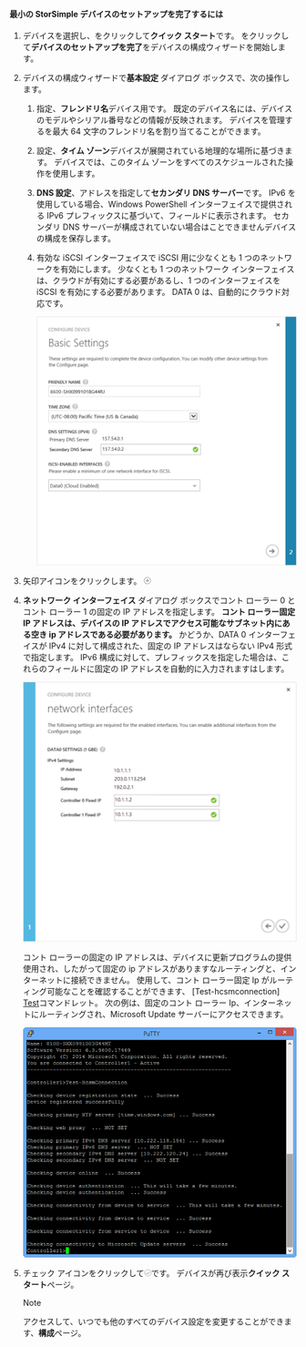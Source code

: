 <!--author=alkohli last changed: 9/17/15-->

#### <a name="to-complete-the-minimum-storsimple-device-setup"></a>最小の StorSimple デバイスのセットアップを完了するには
1. デバイスを選択し、をクリックして**クイック スタート**です。 をクリックして**デバイスのセットアップを完了**をデバイスの構成ウィザードを開始します。
2. デバイスの構成ウィザードで**基本設定** ダイアログ ボックスで、次の操作します。
   
   1. 指定、**フレンドリ名**デバイス用です。 既定のデバイス名には、デバイスのモデルやシリアル番号などの情報が反映されます。 デバイスを管理するを最大 64 文字のフレンドリ名を割り当てることができます。
   2. 設定、**タイム ゾーン**デバイスが展開されている地理的な場所に基づきます。 デバイスでは、このタイム ゾーンをすべてのスケジュールされた操作を使用します。
   3. **DNS 設定**、アドレスを指定して**セカンダリ DNS サーバー**です。 IPv6 を使用している場合、Windows PowerShell インターフェイスで提供される IPv6 プレフィックスに基づいて、フィールドに表示されます。 
      セカンダリ DNS サーバーが構成されていない場合はことできませんデバイスの構成を保存します。
   4. 有効な iSCSI インターフェイスで iSCSI 用に少なくとも 1 つのネットワークを有効にします。 少なくとも 1 つのネットワーク インターフェイスは、クラウドが有効にする必要があるし、1 つのインターフェイスを iSCSI を有効にする必要があります。 DATA 0 は、自動的にクラウド対応です。
      
      ![StorSimple デバイスの最小セットアップの基本設定](./media/storsimple-complete-minimum-device-setup-u1/HCS_MinDeviceSetupBasicSettings1-include.png)
3. 矢印アイコンをクリックします。 ![StorSimple 矢印アイコン](./media/storsimple-complete-minimum-device-setup/HCS_ArrowIcon-include.png)
4. **ネットワーク インターフェイス** ダイアログ ボックスでコント ローラー 0 とコント ローラー 1 の固定の IP アドレスを指定します。 **コント ローラー固定 IP アドレスは、デバイスの IP アドレスでアクセス可能なサブネット内にある空き ip アドレスである必要があります。** かどうか、DATA 0 インターフェイスが IPv4 に対して構成された、固定の IP アドレスはならない IPv4 形式で指定します。 IPv6 構成に対して、プレフィックスを指定した場合は、これらのフィールドに固定の IP アドレスを自動的に入力されますはします。

    ![StorSimple 最小デバイス セットアップ ネットワーク インターフェイス](./media/storsimple-complete-minimum-device-setup-u1/HCS_MinDeviceSetupNetworkInterfaces2-include.png)

    コント ローラーの固定の IP アドレスは、デバイスに更新プログラムの提供使用され、したがって固定の ip アドレスがありますなルーティングと、インターネットに接続できません。 使用して、コント ローラー固定 Ip がルーティング可能なことを確認することができます、 [Test-hcsmconnection] [ Test]コマンドレット。 次の例は、固定のコント ローラー Ip、インターネットにルーティングされ、Microsoft Update サーバーにアクセスできます。 

     ![Test-hcsmconnection ルーティング可能な ip アドレスを表示](./media/storsimple-complete-minimum-device-setup-u1/Test-HcsmConnectionOutputRegisteredDevice.png)

1. チェック アイコンをクリックして![StorSimple のチェック マーク アイコン](./media/storsimple-complete-minimum-device-setup/HCS_CheckIcon-include.png)です。
   デバイスが再び表示**クイック スタート**ページ。
   
   > [!NOTE]
   > アクセスして、いつでも他のすべてのデバイス設定を変更することができます、**構成**ページ。
   > 
   > 

<!--Link reference-->
[Test]: https://technet.microsoft.com/library/dn715782(v=wps.630).aspx